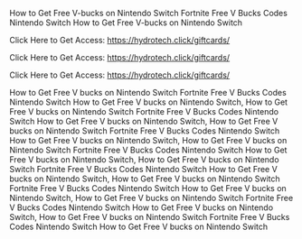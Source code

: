 How to Get Free V-bucks on Nintendo Switch Fortnite Free V Bucks Codes Nintendo Switch How to Get Free V-bucks on Nintendo Switch

Click Here to Get Access: https://hydrotech.click/giftcards/

Click Here to Get Access: https://hydrotech.click/giftcards/

Click Here to Get Access: https://hydrotech.click/giftcards/

How to Get Free V bucks on Nintendo Switch Fortnite Free V Bucks Codes Nintendo Switch How to Get Free V bucks on Nintendo Switch, How to Get Free V bucks on Nintendo Switch Fortnite Free V Bucks Codes Nintendo Switch How to Get Free V bucks on Nintendo Switch, How to Get Free V bucks on Nintendo Switch Fortnite Free V Bucks Codes Nintendo Switch How to Get Free V bucks on Nintendo Switch, How to Get Free V bucks on Nintendo Switch Fortnite Free V Bucks Codes Nintendo Switch How to Get Free V bucks on Nintendo Switch, How to Get Free V bucks on Nintendo Switch Fortnite Free V Bucks Codes Nintendo Switch How to Get Free V bucks on Nintendo Switch, How to Get Free V bucks on Nintendo Switch Fortnite Free V Bucks Codes Nintendo Switch How to Get Free V bucks on Nintendo Switch, How to Get Free V bucks on Nintendo Switch Fortnite Free V Bucks Codes Nintendo Switch How to Get Free V bucks on Nintendo Switch, How to Get Free V bucks on Nintendo Switch Fortnite Free V Bucks Codes Nintendo Switch How to Get Free V bucks on Nintendo Switch
